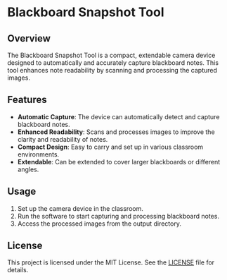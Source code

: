 # Blackboard Snapshot Tool

## Overview

The Blackboard Snapshot Tool is a compact, extendable camera device designed to automatically and accurately capture blackboard notes. This tool enhances note readability by scanning and processing the captured images.

## Features

- **Automatic Capture**: The device can automatically detect and capture blackboard notes.
- **Enhanced Readability**: Scans and processes images to improve the clarity and readability of notes.
- **Compact Design**: Easy to carry and set up in various classroom environments.
- **Extendable**: Can be extended to cover larger blackboards or different angles.

## Usage

1. Set up the camera device in the classroom.
2. Run the software to start capturing and processing blackboard notes.
3. Access the processed images from the output directory.

## License

This project is licensed under the MIT License. See the [LICENSE](LICENSE) file for details.
